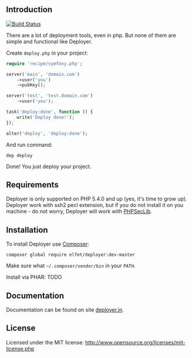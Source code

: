 Introduction
------------
[![Build Status](https://travis-ci.org/elfet/deployer.png?branch=master)](https://travis-ci.org/elfet/deployer)

There are a lot of deployment tools, even in php. But none of them are simple and functional like Deployer.

Create `deploy.php` in your project:

```php
require 'recipe/symfony.php';

server('main', 'domain.com')
    ->user('you')
    ->pubKey();

server('test', 'test.domain.com')
    ->user('you');

task('deploy:done', function () {
    write('Deploy done!');
});

alter('deploy', 'deploy:done');
```

And run command:

```
dep deploy
```

Done! You just deploy your project.

Requirements
------------
Deployer is only supported on PHP 5.4.0 and up (yes, it's time to grow up).
Deployer work with ssh2 pecl extension, but if you do not install it on you machine - do not worry,
Deployer will work with [PHPSecLib](https://github.com/phpseclib/phpseclib).

Installation
------------

To install Deployer use [Composer](https://getcomposer.org):

```
composer global require elfet/deployer:dev-master
```

Make sure what `~/.composer/vendor/bin` in your `PATH`.

Install via PHAR: TODO

Documentation
-------------

Documentation can be found on site [deployer.in](http://deployer.in).

License
-------
Licensed under the MIT license: http://www.opensource.org/licenses/mit-license.php
